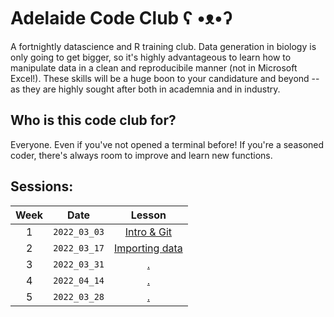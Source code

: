 # Adelaide Code Club    ʕ •ᴥ•ʔ

A fortnightly datascience and R training club. Data generation in biology is only going to get bigger, so it's highly advantageous to learn how to manipulate data in a clean and reproducibile manner (not in Microsoft Excel!). These skills will be a huge boon to your candidature and beyond -- as they are highly sought after both in academnia and in industry. 

## Who is this code club for?
Everyone. Even if you've not opened a terminal before! If you're a seasoned coder, there's always room to improve and learn new functions.

## Sessions:

| Week | Date | Lesson |
| :---: | :---: | :---: |
| 1 | `2022_03_03` | [Intro & Git](Lessons/2022/2022_03_03_Intro_and_Git/) |
| 2 | `2022_03_17` | [Importing data]() |
| 3 | `2022_03_31` | [.]() |
| 4 | `2022_04_14` | [.]() |
| 5 | `2022_03_28` | [.]() |
